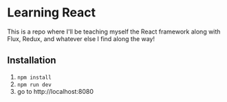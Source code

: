 # Learning React
This is a repo where I'll be teaching myself the React framework along with Flux, Redux, and whatever else I find along the way!

## Installation
 1. `npm install`
 2. `npm run dev`
 3. go to http://localhost:8080